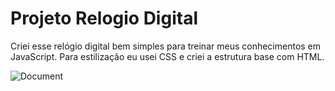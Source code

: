 # Projeto Relogio Digital
Criei esse relógio digital bem simples para treinar meus conhecimentos em JavaScript. Para estilização eu usei CSS e criei a estrutura base com HTML.

![Document](https://github.com/EliaxZen/Projeto-Rel-gio-Digital/assets/132005740/73dce2b8-9bea-4875-942f-93e6954cafe0)

